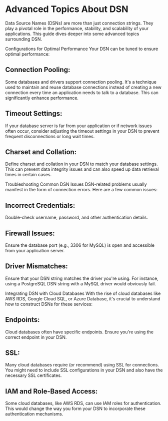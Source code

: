 # Advanced Topics About DSN

Data Source Names (DSNs) are more than just connection strings. They play a pivotal role in the performance, stability, and scalability of your applications. This guide dives deeper into some advanced topics surrounding DSN.

Configurations for Optimal Performance
Your DSN can be tuned to ensure optimal performance:

## Connection Pooling:
Some databases and drivers support connection pooling. It's a technique used to maintain and reuse database connections instead of creating a new connection every time an application needs to talk to a database. This can significantly enhance performance.

## Timeout Settings:
If your database server is far from your application or if network issues often occur, consider adjusting the timeout settings in your DSN to prevent frequent disconnections or long wait times.

## Charset and Collation:
Define charset and collation in your DSN to match your database settings. This can prevent data integrity issues and can also speed up data retrieval times in certain cases.

Troubleshooting Common DSN Issues
DSN-related problems usually manifest in the form of connection errors. Here are a few common issues:

## Incorrect Credentials:
Double-check username, password, and other authentication details.

## Firewall Issues:
Ensure the database port (e.g., 3306 for MySQL) is open and accessible from your application server.

## Driver Mismatches:
Ensure that your DSN string matches the driver you're using. For instance, using a PostgreSQL DSN string with a MySQL driver would obviously fail.

Integrating DSN with Cloud Databases
With the rise of cloud databases like AWS RDS, Google Cloud SQL, or Azure Database, it's crucial to understand how to construct DSNs for these services:

## Endpoints:
Cloud databases often have specific endpoints. Ensure you're using the correct endpoint in your DSN.

## SSL:
Many cloud databases require (or recommend) using SSL for connections. You might need to include SSL configurations in your DSN and also have the necessary SSL certificates.

## IAM and Role-Based Access:
Some cloud databases, like AWS RDS, can use IAM roles for authentication. This would change the way you form your DSN to incorporate these authentication mechanisms.